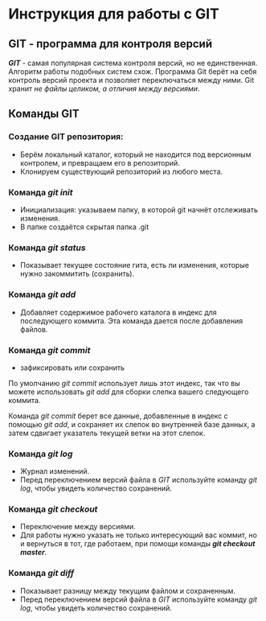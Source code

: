 # Инструкция для работы с GIT
## GIT - программа для контроля версий
***GIT*** - самая популярная система контроля версий, но не единственная. Алгоритм работы подобных систем схож. Программа Git берёт на себя контроль версий
проекта и позволяет переключаться между ними. Git хранит *не файлы целиком, а отличия между версиями*.
## Команды GIT
### Создание GIT репозитория:
- Берём локальный каталог, который не находится под версионным контролем, и превращаем его в репозиторий.
- Клонируем существующий репозиторий из любого места.
### Команда *git init*
- Инициализация: указываем папку, в которой git начнёт отслеживать изменения.
- В папке создаётся скрытая папка .git
### Команда *git status*
- Показывает текущее состояние гита, есть ли изменения, которые нужно закоммитить (сохранить). 
### Команда *git add*
- Добавляет содержимое рабочего каталога в индекс для последующего коммита. Эта команда дается после добавления файлов.
### Команда *git commit*
- зафиксировать или сохранить

По умолчанию *git commit* использует лишь этот индекс, так что вы можете использовать *git add* для сборки слепка вашего следующего коммита.

Команда *git commit* берет все данные, добавленные в индекс с помощью *git add*, и сохраняет их слепок во внутренней базе данных, а затем сдвигает указатель текущей ветки на этот слепок.
### Команда *git log*
- Журнал изменений.
- Перед переключением версий файла в *GIT* используйте команду *git log*, чтобы увидеть количество сохранений.
### Команда *git checkout*
- Переключение между версиями.
- Для работы нужно указать не только интересующий вас коммит, но и вернуться в тот, где работаем, при помощи команды ***git checkout master***.
### Команда *git diff*
- Показывает разницу между текущим файлом и сохраненным.
- Перед переключением версий файла в *GIT* используйте команду *git log*, чтобы увидеть количество сохранений.